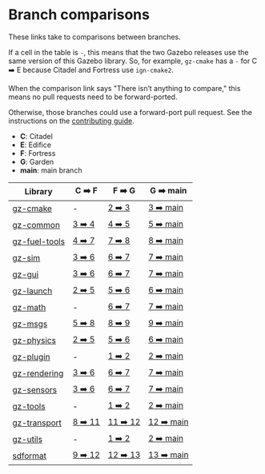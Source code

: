 # Branch comparisons

These links take to comparisons between branches.

If a cell in the table is `-`, this means that the two Gazebo releases use
the same version of this Gazebo library. So, for example, `gz-cmake` has a
`-` for C ➡️  E because Citadel and Fortress use `ign-cmake2`.

When the comparison link says "There isn’t anything to compare," this means
no pull requests need to be forward-ported.

Otherwise, those branches could use a forward-port pull request.
See the instructions on the
[contributing guide](https://gazebosim.org/docs/all/contributing#process).

* **C**: Citadel
* **E**: Edifice
* **F**: Fortress
* **G**: Garden
* **main**: main branch

Library                        | C ➡️  F                        |  F ➡️  G                        | G ➡️  main
------------------------------ | ----------------------------- | ------------------------------ | ---------------------------------
[gz-cmake][gz-cmake]           | -                             | [2 ➡️  3][gz-cmake-2-3]         | [3 ➡️  main][gz-cmake-main]
[gz-common][gz-common]         | [3 ➡️  4][ign-common-3-4]      | [4 ➡️  5][gz-common-4-5]        | [5 ➡️  main][gz-common-main]
[gz-fuel-tools][gz-fuel-tools] | [4 ➡️  7][ign-fuel-tools-4-7]  | [7 ➡️  8][gz-fuel-tools-7-8]    | [8 ➡️  main][gz-fuel-tools-main]
[gz-sim][gz-sim]               | [3 ➡️  6][ign-gazebo-3-6]      | [6 ➡️  7][gz-sim-6-7]           | [7 ➡️  main][gz-sim-main]
[gz-gui][gz-gui]               | [3 ➡️  6][ign-gui-3-6]         | [6 ➡️  7][gz-gui-6-7]           | [7 ➡️  main][gz-gui-main]
[gz-launch][gz-launch]         | [2 ➡️  5][ign-launch-2-5]      | [5 ➡️  6][gz-launch-5-6]        | [6 ➡️  main][gz-launch-main]
[gz-math][gz-math]             | -                             | [6 ➡️  7][gz-math-6-7]          | [7 ➡️  main][gz-math-main]
[gz-msgs][gz-msgs]             | [5 ➡️  8][ign-msgs-5-8]        | [8 ➡️  9][gz-msgs-8-9]          | [9 ➡️  main][gz-msgs-main]
[gz-physics][gz-physics]       | [2 ➡️  5][ign-physics-2-5]     | [5 ➡️  6][gz-physics-5-6]       | [6 ➡️  main][gz-physics-main]
[gz-plugin][gz-plugin]         | -                             | [1 ➡️  2][gz-plugin-1-2]        | [2 ➡️  main][gz-plugin-main]
[gz-rendering][gz-rendering]   | [3 ➡️  6][ign-rendering-3-6]   | [6 ➡️  7][gz-rendering-6-7]     | [7 ➡️  main][gz-rendering-main]
[gz-sensors][gz-sensors]       | [3 ➡️  6][ign-sensors-3-6]     | [6 ➡️  7][gz-sensors-6-7]       | [7 ➡️  main][gz-sensors-main]
[gz-tools][gz-tools]           | -                             | [1 ➡️  2][gz-tools-1-2]         | [2 ➡️  main][gz-tools-main]
[gz-transport][gz-transport]   | [8 ➡️  11][ign-transport-8-11] | [11 ➡️  12][gz-transport-11-12] | [12 ➡️  main][gz-transport-main]
[gz-utils][gz-utils]           | -                             | [1 ➡️  2][gz-utils-1-2]         | [2 ➡️  main][gz-utils-main]
[sdformat][sdformat]           | [9 ➡️  12][sdformat-9-12]      | [12 ➡️  13][sdformat-12-13]     | [13 ➡️  main][sdformat-main]

[gz-cmake]: https://github.com/gazebosim/gz-cmake
[gz-cmake-2-3]: https://github.com/gazebosim/gz-cmake/compare/gz-cmake3...ign-cmake2
[gz-cmake-main]: https://github.com/gazebosim/gz-cmake/compare/main...gz-cmake3

[gz-common]: https://github.com/gazebosim/gz-common
[ign-common-3-4]: https://github.com/gazebosim/gz-common/compare/ign-common4...ign-common3
[gz-common-4-5]: https://github.com/gazebosim/gz-common/compare/gz-common5...ign-common4
[gz-common-main]: https://github.com/gazebosim/gz-common/compare/main...gz-common5

[gz-fuel-tools]: https://github.com/gazebosim/gz-fuel-tools
[ign-fuel-tools-4-7]: https://github.com/gazebosim/gz-fuel-tools/compare/ign-fuel-tools7...ign-fuel-tools4
[gz-fuel-tools-7-8]: https://github.com/gazebosim/gz-fuel-tools/compare/gz-fuel-tools8...ign-fuel-tools7
[gz-fuel-tools-main]: https://github.com/gazebosim/gz-fuel-tools/compare/main...gz-fuel-tools8

[gz-sim]: https://github.com/gazebosim/gz-sim
[ign-gazebo-3-6]: https://github.com/gazebosim/gz-sim/compare/ign-gazebo6...ign-gazebo3
[gz-sim-6-7]: https://github.com/gazebosim/gz-sim/compare/gz-sim7...ign-gazebo6
[gz-sim-main]: https://github.com/gazebosim/gz-sim/compare/main...gz-sim7

[gz-gui]: https://github.com/gazebosim/gz-gui
[ign-gui-3-6]: https://github.com/gazebosim/gz-gui/compare/ign-gui6...ign-gui3
[gz-gui-6-7]: https://github.com/gazebosim/gz-gui/compare/gz-gui7...ign-gui6
[gz-gui-main]: https://github.com/gazebosim/gz-gui/compare/main...gz-gui7

[gz-launch]: https://github.com/gazebosim/gz-launch
[ign-launch-2-5]: https://github.com/gazebosim/gz-launch/compare/ign-launch5...ign-launch2
[gz-launch-5-6]: https://github.com/gazebosim/gz-launch/compare/gz-launch6...ign-launch5
[gz-launch-main]: https://github.com/gazebosim/gz-launch/compare/main...gz-launch6

[gz-math]: https://github.com/gazebosim/gz-math
[gz-math-6-7]: https://github.com/gazebosim/gz-math/compare/gz-math7...ign-math6
[gz-math-main]: https://github.com/gazebosim/gz-math/compare/main...gz-math7

[gz-msgs]: https://github.com/gazebosim/gz-msgs
[ign-msgs-5-8]: https://github.com/gazebosim/gz-msgs/compare/ign-msgs8...ign-msgs5
[gz-msgs-8-9]: https://github.com/gazebosim/gz-msgs/compare/gz-msgs9...ign-msgs8
[gz-msgs-main]: https://github.com/gazebosim/gz-msgs/compare/main...gz-msgs9

[gz-physics]: https://github.com/gazebosim/gz-physics
[ign-physics-2-5]: https://github.com/gazebosim/gz-physics/compare/ign-physics5...ign-physics2
[gz-physics-5-6]: https://github.com/gazebosim/gz-physics/compare/gz-physics6...ign-physics5
[gz-physics-main]: https://github.com/gazebosim/gz-physics/compare/main...ign-physics6

[gz-plugin]: https://github.com/gazebosim/gz-plugin
[gz-plugin-1-2]: https://github.com/gazebosim/gz-plugin/compare/gz-plugin2...ign-plugin1
[gz-plugin-main]: https://github.com/gazebosim/gz-plugin/compare/main...gz-plugin2

[gz-rendering]: https://github.com/gazebosim/gz-rendering
[ign-rendering-3-6]: https://github.com/gazebosim/gz-rendering/compare/ign-rendering6...ign-rendering3
[gz-rendering-6-7]: https://github.com/gazebosim/gz-rendering/compare/gz-rendering7...ign-rendering6
[gz-rendering-main]: https://github.com/gazebosim/gz-rendering/compare/main...gz-rendering7

[gz-sensors]: https://github.com/gazebosim/gz-sensors
[ign-sensors-3-6]: https://github.com/gazebosim/gz-sensors/compare/ign-sensors6...ign-sensors3
[gz-sensors-6-7]: https://github.com/gazebosim/gz-sensors/compare/gz-sensors7...ign-sensors6
[gz-sensors-main]: https://github.com/gazebosim/gz-sensors/compare/main...gz-sensors7

[gz-tools]: https://github.com/gazebosim/gz-tools
[gz-tools-1-2]: https://github.com/gazebosim/gz-tools/compare/gz-tools2...ign-tools1
[gz-tools-main]: https://github.com/gazebosim/gz-tools/compare/main...gz-tools2

[gz-transport]: https://github.com/gazebosim/gz-transport
[ign-transport-8-11]: https://github.com/gazebosim/gz-transport/compare/ign-transport11...ign-transport8
[gz-transport-11-12]: https://github.com/gazebosim/gz-transport/compare/gz-transport12...ign-transport11
[gz-transport-main]: https://github.com/gazebosim/gz-transport/compare/main...gz-transport12

[gz-utils]: https://github.com/gazebosim/gz-utils
[gz-utils-1-2]: https://github.com/gazebosim/gz-utils/compare/gz-utils2...ign-utils1
[gz-utils-main]: https://github.com/gazebosim/gz-utils/compare/main...gz-utils2

[sdformat]: https://github.com/osrf/sdformat
[sdformat-9-12]: https://github.com/osrf/sdformat/compare/sdf12...sdf9
[sdformat-12-13]: https://github.com/osrf/sdformat/compare/sdf13...sdf12
[sdformat-main]: https://github.com/osrf/sdformat/compare/main...sdf13
